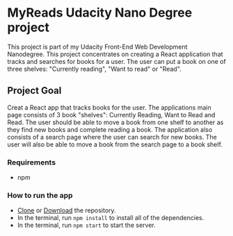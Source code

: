 # MyReads Udacity Nano Degree project
This project is part of my Udacity Front-End Web Development Nanodegree. This project concentrates on creating a React application that tracks and searches for books for a user. The user can put a book on one of three shelves: "Currently reading", "Want to read" or "Read".

## Project Goal
Creat a React app that tracks books for the user. The applications main page consists of 3 book "shelves": Currently Reading, Want to Read and Read. The user should be able to move a book from one shelf to another as they find new books and complete reading a book. The application also consists of a search page where the user can search for new books. The user will also be able to move a book from the search page to a book shelf.

### Requirements
* npm

### How to run the app
* [Clone](https://github.com/DavidHoffman80/MyReadsReactProject.git) or [Download](https://github.com/DavidHoffman80/MyReadsReactProject.git) the repository.
* In the terminal, run `npm install` to install all of the dependencies.
* In the terminal, run `npm start` to start the server.
